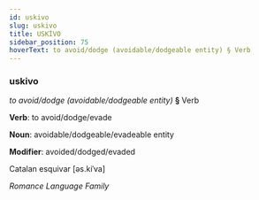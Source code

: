 ```yaml
---
id: uskivo
slug: uskivo
title: USKİVO
sidebar_position: 75
hoverText: to avoid/dodge (avoidable/dodgeable entity) § Verb
---
```


### uskivo

*to avoid/dodge (avoidable/dodgeable entity)* **§** Verb

**Verb**: to avoid/dodge/evade

**Noun**: avoidable/dodgeable/evadeable entity

**Modifier**: avoided/dodged/evaded

Catalan esquivar [əs.kiˈva]

*Romance Language Family*